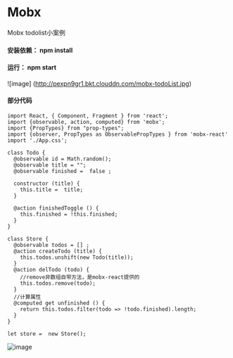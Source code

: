 # Mobx
Mobx todolist小案例

#### 安装依赖： npm install

#### 运行： npm start

![image] (http://pexpn9gr1.bkt.clouddn.com/mobx-todoList.jpg)

#### 部分代码
```javasxript
import React, { Component, Fragment } from 'react';
import {observable, action, computed} from 'mobx';
import {PropTypes} from "prop-types";
import {observer, PropTypes as ObservablePropTypes } from 'mobx-react'
import './App.css';

class Todo {
  @observable id = Math.random();
  @observable title = "";
  @observable finished =  false ;

  constructor (title) {
    this.title =  title;
  }

  @action finishedToggle () {
    this.finished = !this.finished;
  }
}

class Store {
  @observable todos = [] ;
  @action createTodo (title) {
    this.todos.unshift(new Todo(title));
  }
  @action delTodo (todo) {
    //remove非数组自带方法，是mobx-react提供的
    this.todos.remove(todo);
  }
  //计算属性
  @computed get unfinished () {
    return this.todos.filter(todo => !todo.finished).length;
  }
}

let store =  new Store();

```

![image](http://pexpn9gr1.bkt.clouddn.com/thanks-star.jpg) 
